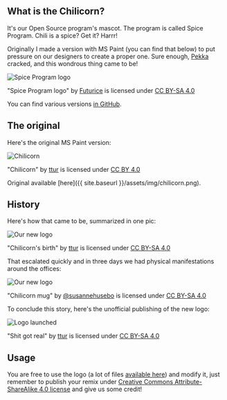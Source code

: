 What is the Chilicorn? 
----------------------

It's our Open Source program's mascot. The program is called Spice Program. Chili is a spice? Get it? Harrr!

Originally I made a version with MS Paint (you can find that below) to put pressure on our designers to create a proper one. Sure enough, [Pekka](http://pekkapulli.com) cracked, and this wondrous thing came to be!

<div class="row text-center">
    <div class="col-md-8 col-md-offset-2">
        <img class="padded-img page-img" src="{{ site.baseurl }}/assets/img/logo/chilicorn_no_text-512.png" alt="Spice Program logo" />
    </div>
</div>

"Spice Program logo" by [Futurice](http://www.futurice.com) is licensed under [CC BY-SA 4.0](https://creativecommons.org/licenses/by-sa/4.0/)

You can find various versions [in GitHub](https://github.com/futurice/spiceprogram/tree/gh-pages/assets/img/logo).

The original
------------

Here's the original MS Paint version: 

<div class="row text-center">
    <div class="col-md-8 col-md-offset-2">
        <img class="padded-img page-img" src="{{ site.baseurl }}/assets/img/chilicorn.png" alt="Chilicorn" />
    </div>
</div>

"Chilicorn" by [ttur](https://github.com/ttur) is licensed under [CC BY 4.0](https://creativecommons.org/licenses/by/4.0/)

Original available [here]({{ site.baseurl }}/assets/img/chilicorn.png).

History
-------

Here's how that came to be, summarized in one pic:

<div class="row text-center">
    <div class="col-md-8 col-md-offset-2">
        <img class="padded-img page-img" src="{{ site.baseurl }}/assets/img/photos/chilicorn-birth.png" alt="Our new logo" />
    </div>
</div>

"Chilicorn's birth" by [ttur](https://github.com/ttur) is licensed under [CC BY-SA 4.0](https://creativecommons.org/licenses/by-sa/4.0/)

That escalated quickly and in three days we had physical manifestations around the offices:

<div class="row text-center">
    <div class="col-md-8 col-md-offset-2">
        <img class="padded-img page-img" src="{{ site.baseurl }}/assets/img/photos/chilicorn-mug.jpg" alt="Our new logo" />
    </div>
</div>

"Chilicorn mug" by [@susannehusebo](https://twitter.com/susannehusebo) is licensed under [CC BY-SA 4.0](https://creativecommons.org/licenses/by-sa/4.0/)

To conclude this story, here's the unofficial publishing of the new logo:

<div class="row text-center">
    <div class="col-md-8 col-md-offset-2">
        <img class="padded-img page-img" src="{{ site.baseurl }}/assets/img/photos/logo-launch.png" alt="Logo launched" />
    </div>
</div>

"Shit got real" by [ttur](https://github.com/ttur) is licensed under [CC BY-SA 4.0](https://creativecommons.org/licenses/by-sa/4.0/)

Usage
-----

You are free to use the logo (a lot of files [available here](https://github.com/futurice/spiceprogram/tree/gh-pages/assets/img/logo)) and modify it, just remember to publish your remix under [Creative Commons Attribute-ShareAlike 4.0 license](https://creativecommons.org/licenses/by-sa/4.0/) and give us some credit! 
